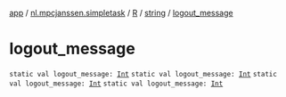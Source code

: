 [app](../../../index.md) / [nl.mpcjanssen.simpletask](../../index.md) / [R](../index.md) / [string](index.md) / [logout_message](.)

# logout_message

`static val logout_message: `[`Int`](https://kotlinlang.org/api/latest/jvm/stdlib/kotlin/-int/index.html)
`static val logout_message: `[`Int`](https://kotlinlang.org/api/latest/jvm/stdlib/kotlin/-int/index.html)
`static val logout_message: `[`Int`](https://kotlinlang.org/api/latest/jvm/stdlib/kotlin/-int/index.html)
`static val logout_message: `[`Int`](https://kotlinlang.org/api/latest/jvm/stdlib/kotlin/-int/index.html)